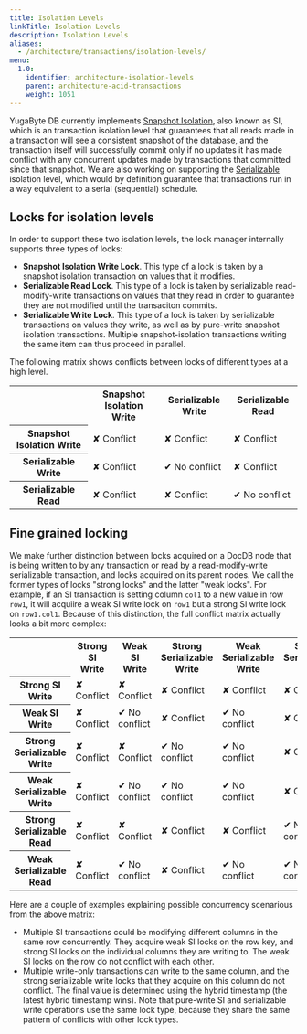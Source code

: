 ```yaml
---
title: Isolation Levels
linkTitle: Isolation Levels
description: Isolation Levels
aliases:
  - /architecture/transactions/isolation-levels/
menu:
  1.0:
    identifier: architecture-isolation-levels
    parent: architecture-acid-transactions
    weight: 1051
---
```


YugaByte DB currently implements [Snapshot
Isolation](https://en.wikipedia.org/wiki/Snapshot_isolation), also known as SI, which is an
transaction isolation level that guarantees that all reads made in a transaction will see a
consistent snapshot of the database, and the transaction itself will successfully commit only if no
updates it has made conflict with any concurrent updates made by transactions that committed since
that snapshot.  We are also working on supporting the
[Serializable](https://en.wikipedia.org/wiki/Isolation_(database_systems)#Serializable) isolation
level, which would by definition guarantee that transactions run in a way equivalent to a serial
(sequential) schedule.

## Locks for isolation levels

In order to support these two isolation levels, the lock manager internally supports three types
of locks:

  - **Snapshot Isolation Write Lock**. This type of a lock is taken by a snapshot isolation
    transaction on values that it modifies.
  - **Serializable Read Lock**. This type of a lock is taken by serializable read-modify-write
    transactions on values that they read in order to guarantee they are not modified until the
    transaciton commits.
  - **Serializable Write Lock**. This type of a lock is taken by serializable transactions on values
    they write, as well as by pure-write snapshot isolation transactions. Multiple snapshot-isolation
    transactions writing the same item can thus proceed in parallel.

The following matrix shows conflicts between locks of different types at a high level.

<table>
  <tbody>
    <tr>
      <th></th>
      <th>Snapshot Isolation Write</th>
      <th>Serializable Write</th>
      <th>Serializable Read</th>
    </tr>
    <tr>
      <th>Snapshot Isolation Write</th>
      <td class="txn-conflict">&#x2718; Conflict</td>
      <td class="txn-conflict">&#x2718; Conflict</td>
      <td class="txn-conflict">&#x2718; Conflict</td>
    </tr>
    <tr>
      <th>Serializable Write</th>
      <td class="txn-conflict">&#x2718; Conflict</td>
      <td>&#x2714; No conflict</td>
      <td class="txn-conflict">&#x2718; Conflict</td>
    </tr>
    <tr>
      <th>Serializable Read</th>
      <td class="txn-conflict">&#x2718; Conflict</td>
      <td class="txn-conflict">&#x2718; Conflict</td>
      <td>&#x2714; No conflict</td>
    </tr>
  </tbody>
</table>


## Fine grained locking

We make further distinction between locks acquired on a DocDB node that is being written to by any
transaction or read by a read-modify-write serializable transaction, and locks acquired on its
parent nodes. We call the former types of locks "strong locks" and the latter "weak locks". For
example, if an SI transaction is setting column `col1` to a new value in row `row1`, it will
acquiire a weak SI write lock on `row1` but a strong SI write lock on `row1.col1`. Because of this
distinction, the full conflict matrix actually looks a bit more complex:

<table>
  <tbody>
    <tr>
      <th></th>
      <th>Strong SI Write</th>
      <th>Weak SI Write</th>
      <th>Strong Serializable Write</th>
      <th>Weak Serializable Write</th>
      <th>Strong Serializable Read</th>
      <th>Weak Serializable Read</th>
    </tr>
    <tr>
      <th>Strong SI Write</th>
      <td class="txn-conflict">&#x2718; Conflict</td>
      <td class="txn-conflict">&#x2718; Conflict</td>
      <td class="txn-conflict">&#x2718; Conflict</td>
      <td class="txn-conflict">&#x2718; Conflict</td>
      <td class="txn-conflict">&#x2718; Conflict</td>
      <td class="txn-conflict">&#x2718; Conflict</td>
    </tr>
    <tr>
      <th>Weak SI Write</th>
      <td class="txn-conflict">&#x2718; Conflict</td>
      <td>&#x2714; No conflict</td>
      <td class="txn-conflict">&#x2718; Conflict</td>
      <td>&#x2714; No conflict</td>
      <td class="txn-conflict">&#x2718; Conflict</td>
      <td>&#x2714; No conflict</td>
    </tr>
    <tr>
      <th>Strong Serializable Write</th>
      <td class="txn-conflict">&#x2718; Conflict</td>
      <td class="txn-conflict">&#x2718; Conflict</td>
      <td>&#x2714; No conflict</td>
      <td>&#x2714; No conflict</td>
      <td class="txn-conflict">&#x2718; Conflict</td>
      <td class="txn-conflict">&#x2718; Conflict</td>
    </tr>
    <tr>
      <th>Weak Serializable Write</th>
      <td class="txn-conflict">&#x2718; Conflict</td>
      <td>&#x2714; No conflict</td>
      <td>&#x2714; No conflict</td>
      <td>&#x2714; No conflict</td>
      <td class="txn-conflict">&#x2718; Conflict</td>
      <td>&#x2714; No conflict</td>
    </tr>
    <tr>
      <th>Strong Serializable Read</th>
      <td class="txn-conflict">&#x2718; Conflict</td>
      <td class="txn-conflict">&#x2718; Conflict</td>
      <td class="txn-conflict">&#x2718; Conflict</td>
      <td class="txn-conflict">&#x2718; Conflict</td>
      <td>&#x2714; No conflict</td>
      <td>&#x2714; No conflict</td>
    </tr>
    <tr>
      <th>Weak Serializable Read</th>
      <td class="txn-conflict">&#x2718; Conflict</td>
      <td>&#x2714; No conflict</td>
      <td class="txn-conflict">&#x2718; Conflict</td>
      <td>&#x2714; No conflict</td>
      <td>&#x2714; No conflict</td>
      <td>&#x2714; No conflict</td>
    </tr>
  </tbody>
</table>

Here are a couple of examples explaining possible concurrency scenarious from the above matrix:

  - Multiple SI transactions could be modifying different columns in the same row concurrently. They
    acquire weak SI locks on the row key, and  strong SI locks on the individual columns they are
    writing to. The weak SI locks on the row do not conflict with each other.
  - Multiple write-only transactions can write to the same column, and the strong serializable write
    locks that they acquire on this column do not conflict. The final value is determined using the
    hybrid timestamp (the latest hybrid timestamp wins). Note that pure-write SI and serializable
    write operations use the same lock type, because they share the same pattern of conflicts with
    other lock types.

